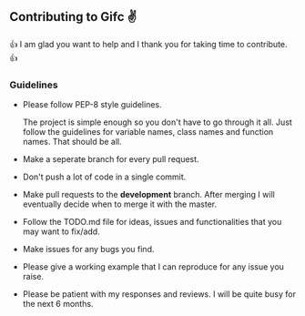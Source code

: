 ## Contributing to Gifc :v:
:thumbsup: I am glad you want to help and I thank you for taking time to contribute. :thumbsup:

### Guidelines
* Please follow PEP-8 style guidelines.  

  The project is simple enough so you don't have to go through it all. Just follow the guidelines for variable names, class names and function names. That should be all.
* Make a seperate branch for every pull request.
* Don't push a lot of code in a single commit.
* Make pull requests to the **development** branch. After merging I will eventually decide when to merge it with the master.
* Follow the TODO.md file for ideas, issues and functionalities that you may want to fix/add.
* Make issues for any bugs you find.
* Please give a working example that I can reproduce for any issue you raise.
* Please be patient with my responses and reviews. I will be quite busy for the next 6 months.
